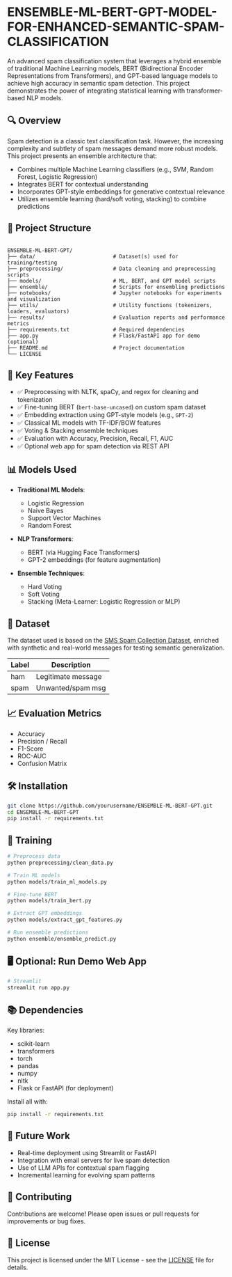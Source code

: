 # ENSEMBLE-ML-BERT-GPT-MODEL-FOR-ENHANCED-SEMANTIC-SPAM-CLASSIFICATION

An advanced spam classification system that leverages a hybrid ensemble of traditional Machine Learning models, BERT (Bidirectional Encoder Representations from Transformers), and GPT-based language models to achieve high accuracy in semantic spam detection. This project demonstrates the power of integrating statistical learning with transformer-based NLP models.

## 🔍 Overview

Spam detection is a classic text classification task. However, the increasing complexity and subtlety of spam messages demand more robust models. This project presents an ensemble architecture that:

- Combines multiple Machine Learning classifiers (e.g., SVM, Random Forest, Logistic Regression)
- Integrates BERT for contextual understanding
- Incorporates GPT-style embeddings for generative contextual relevance
- Utilizes ensemble learning (hard/soft voting, stacking) to combine predictions

## 📁 Project Structure

```

ENSEMBLE-ML-BERT-GPT/
├── data/                         # Dataset(s) used for training/testing
├── preprocessing/                # Data cleaning and preprocessing scripts
├── models/                       # ML, BERT, and GPT model scripts
├── ensemble/                     # Scripts for ensembling predictions
├── notebooks/                    # Jupyter notebooks for experiments and visualization
├── utils/                        # Utility functions (tokenizers, loaders, evaluators)
├── results/                      # Evaluation reports and performance metrics
├── requirements.txt              # Required dependencies
├── app.py                        # Flask/FastAPI app for demo (optional)
├── README.md                     # Project documentation
└── LICENSE

````

## 🚀 Key Features

- ✅ Preprocessing with NLTK, spaCy, and regex for cleaning and tokenization
- ✅ Fine-tuning BERT (`bert-base-uncased`) on custom spam dataset
- ✅ Embedding extraction using GPT-style models (e.g., `GPT-2`)
- ✅ Classical ML models with TF-IDF/BOW features
- ✅ Voting & Stacking ensemble techniques
- ✅ Evaluation with Accuracy, Precision, Recall, F1, AUC
- ✅ Optional web app for spam detection via REST API

## 📊 Models Used

- **Traditional ML Models**:
  - Logistic Regression
  - Naive Bayes
  - Support Vector Machines
  - Random Forest

- **NLP Transformers**:
  - BERT (via Hugging Face Transformers)
  - GPT-2 embeddings (for feature augmentation)

- **Ensemble Techniques**:
  - Hard Voting
  - Soft Voting
  - Stacking (Meta-Learner: Logistic Regression or MLP)

## 🧪 Dataset

The dataset used is based on the [SMS Spam Collection Dataset](https://www.kaggle.com/datasets/uciml/sms-spam-collection-dataset), enriched with synthetic and real-world messages for testing semantic generalization.

| Label | Description        |
|-------|--------------------|
| ham   | Legitimate message |
| spam  | Unwanted/spam msg  |

## 📈 Evaluation Metrics

- Accuracy
- Precision / Recall
- F1-Score
- ROC-AUC
- Confusion Matrix

## 🛠️ Installation

```bash
git clone https://github.com/yourusername/ENSEMBLE-ML-BERT-GPT.git
cd ENSEMBLE-ML-BERT-GPT
pip install -r requirements.txt
````

## 🧠 Training

```bash
# Preprocess data
python preprocessing/clean_data.py

# Train ML models
python models/train_ml_models.py

# Fine-tune BERT
python models/train_bert.py

# Extract GPT embeddings
python models/extract_gpt_features.py

# Run ensemble predictions
python ensemble/ensemble_predict.py
```

## 🖥️ Optional: Run Demo Web App

```bash
# Streamlit
streamlit run app.py
```

## 📚 Dependencies

Key libraries:

* scikit-learn
* transformers
* torch
* pandas
* numpy
* nltk
* Flask or FastAPI (for deployment)

Install all with:

```bash
pip install -r requirements.txt
```

## 🔮 Future Work

* Real-time deployment using Streamlit or FastAPI
* Integration with email servers for live spam detection
* Use of LLM APIs for contextual spam flagging
* Incremental learning for evolving spam patterns

## 🤝 Contributing

Contributions are welcome! Please open issues or pull requests for improvements or bug fixes.

## 📄 License

This project is licensed under the MIT License - see the [LICENSE](LICENSE) file for details.


